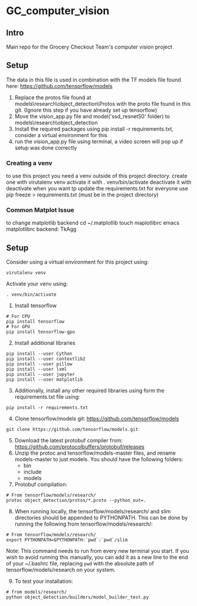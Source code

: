 # GC_computer_vision
##    Intro    ##
Main repo for the Grocery Checkout Team's computer vision project


##    Setup    ##

The data in this file is used in combination with the TF models file found here:
https://github.com/tensorflow/models

1. Replace the protos file found at models\research\object_detection\Protos with the proto file found in this git. (Ignore this step if you have already set up tensorflow)
2. Move the vision_app.py file and model('ssd_resnet50' folder) to models\research\object_detection
3. Install the required packages using pip install -r requirements.txt, consider a virtual environment for this
4. run the vision_app.py file using terminal, a video screen will pop up if setup was done correctly


### Creating a venv ###
to use this project you need a venv outside of this project directory.
create one with virutalenv venv
activate it with . venv/bin/activate
deactivate it with deactivate
when you want tp update the requirements.txt for everyone use pip freeze > requirements.txt (must be in the project directory)

### Common Matplot Issue ###
to change matplotlib backend 
cd ~/.matplotlib
touch maplotlibrc
emacs matplotlibrc
backend: TkAgg 

## Setup ##
Consider using a virtual environment for this project using:
``` 
virutalenv venv
```
Activate your venv using:
```
. venv/bin/activate
```
1. Install tensorflow
```
# For CPU
pip install tensorflow
# For GPU
pip install tensorflow-gpu
```
2. Install additional libraries
```
pip install --user Cython
pip install --user contextlib2
pip install --user pillow
pip install --user lxml
pip install --user jupyter
pip install --user matplotlib
```
3. Additionally, install any other required libraries using form the requirements.txt file using:
```
pip install -r requirements.txt
```

4. Clone tensorflow/models git: https://github.com/tensorflow/models
```
git clone https://github.com/tensorflow/models.git
```
5. Download the latest protobuf compiler from: https://github.com/protocolbuffers/protobuf/releases
6. Unzip the protoc and tensorflow/models-master files, and rename models-master to just models. You should have the following folders:
   - bin
   - include
   - models
7. Protobuf compilation:
```
# From tensorflow/models/research/
protoc object_detection/protos/*.proto --python_out=.
```
8. When running locally, the tensorflow/models/research/ and slim directories should be appended to PYTHONPATH. This can be done by running the following from tensorflow/models/research/:
```
# From tensorflow/models/research/
export PYTHONPATH=$PYTHONPATH:`pwd`:`pwd`/slim
```
Note: This command needs to run from every new terminal you start. If you wish to avoid running this manually, you can add it as a new line to the end of your ~/.bashrc file, replacing `pwd` with the absolute path of tensorflow/models/research on your system.

9. To test your installation:
```
# from models/research/
python object_detection/builders/model_builder_test.py
```

